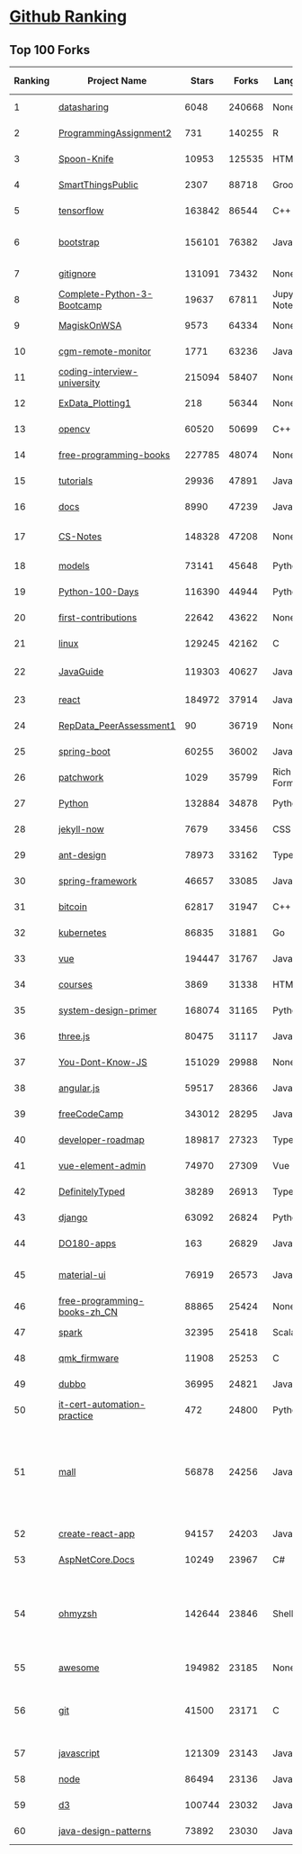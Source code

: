 [Github Ranking](../README.md)
==========

## Top 100 Forks

| Ranking | Project Name | Stars | Forks | Language | Open Issues | Description | Last Commit |
| ------- | ------------ | ----- | ----- | -------- | ----------- | ----------- | ----------- |
| 1 | [datasharing](https://github.com/jtleek/datasharing) | 6048 | 240668 | None | 282 | The Leek group guide to data sharing  | 2022-03-24T18:07:14Z |
| 2 | [ProgrammingAssignment2](https://github.com/rdpeng/ProgrammingAssignment2) | 731 | 140255 | R | 179 | Repository for Programming Assignment 2 for R Programming on Coursera | 2022-03-14T06:59:04Z |
| 3 | [Spoon-Knife](https://github.com/octocat/Spoon-Knife) | 10953 | 125535 | HTML | 1405 | This repo is for demonstration purposes only. | 2022-03-26T22:44:47Z |
| 4 | [SmartThingsPublic](https://github.com/SmartThingsCommunity/SmartThingsPublic) | 2307 | 88718 | Groovy | 58 | SmartThings open-source DeviceTypeHandlers and SmartApps code | 2022-03-25T14:29:40Z |
| 5 | [tensorflow](https://github.com/tensorflow/tensorflow) | 163842 | 86544 | C++ | 2292 | An Open Source Machine Learning Framework for Everyone | 2022-03-27T01:57:20Z |
| 6 | [bootstrap](https://github.com/twbs/bootstrap) | 156101 | 76382 | JavaScript | 309 | The most popular HTML, CSS, and JavaScript framework for developing responsive, mobile first projects on the web. | 2022-03-26T10:19:33Z |
| 7 | [gitignore](https://github.com/github/gitignore) | 131091 | 73432 | None | 0 | A collection of useful .gitignore templates | 2022-03-26T20:24:57Z |
| 8 | [Complete-Python-3-Bootcamp](https://github.com/Pierian-Data/Complete-Python-3-Bootcamp) | 19637 | 67811 | Jupyter Notebook | 62 | Course Files for Complete Python 3 Bootcamp Course on Udemy | 2022-03-26T18:13:13Z |
| 9 | [MagiskOnWSA](https://github.com/LSPosed/MagiskOnWSA) | 9573 | 64334 | None | 1 | Integrate Magisk root and Google Apps (OpenGApps) into WSA (Windows Subsystem for Android) | 2022-03-25T12:13:53Z |
| 10 | [cgm-remote-monitor](https://github.com/nightscout/cgm-remote-monitor) | 1771 | 63236 | JavaScript | 117 | nightscout web monitor | 2022-03-23T14:28:39Z |
| 11 | [coding-interview-university](https://github.com/jwasham/coding-interview-university) | 215094 | 58407 | None | 39 | A complete computer science study plan to become a software engineer. | 2022-03-26T12:57:02Z |
| 12 | [ExData_Plotting1](https://github.com/rdpeng/ExData_Plotting1) | 218 | 56344 | None | 75 | Plotting Assignment 1 for Exploratory Data Analysis | 2022-02-07T21:30:45Z |
| 13 | [opencv](https://github.com/opencv/opencv) | 60520 | 50699 | C++ | 1991 | Open Source Computer Vision Library | 2022-03-26T21:45:03Z |
| 14 | [free-programming-books](https://github.com/EbookFoundation/free-programming-books) | 227785 | 48074 | None | 30 | :books: Freely available programming books | 2022-03-26T12:34:40Z |
| 15 | [tutorials](https://github.com/eugenp/tutorials) | 29936 | 47891 | Java | 35 | Just Announced - "Learn Spring Security OAuth":  | 2022-03-26T19:33:33Z |
| 16 | [docs](https://github.com/github/docs) | 8990 | 47239 | JavaScript | 109 | The open-source repo for docs.github.com | 2022-03-27T02:42:00Z |
| 17 | [CS-Notes](https://github.com/CyC2018/CS-Notes) | 148328 | 47208 | None | 104 | :books: 技术面试必备基础知识、Leetcode、计算机操作系统、计算机网络、系统设计 | 2022-03-11T02:34:04Z |
| 18 | [models](https://github.com/tensorflow/models) | 73141 | 45648 | Python | 1143 | Models and examples built with TensorFlow | 2022-03-26T07:05:25Z |
| 19 | [Python-100-Days](https://github.com/jackfrued/Python-100-Days) | 116390 | 44944 | Python | 453 | Python - 100天从新手到大师 | 2022-03-10T17:01:14Z |
| 20 | [first-contributions](https://github.com/firstcontributions/first-contributions) | 22642 | 43622 | None | 68 | 🚀✨ Help beginners to contribute to open source projects | 2022-03-26T23:48:24Z |
| 21 | [linux](https://github.com/torvalds/linux) | 129245 | 42162 | C | 0 | Linux kernel source tree | 2022-03-26T22:38:21Z |
| 22 | [JavaGuide](https://github.com/Snailclimb/JavaGuide) | 119303 | 40627 | Java | 67 | 「Java学习+面试指南」一份涵盖大部分 Java 程序员所需要掌握的核心知识。准备 Java 面试，首选 JavaGuide！ | 2022-03-26T10:37:36Z |
| 23 | [react](https://github.com/facebook/react) | 184972 | 37914 | JavaScript | 730 | A declarative, efficient, and flexible JavaScript library for building user interfaces. | 2022-03-26T17:18:10Z |
| 24 | [RepData_PeerAssessment1](https://github.com/rdpeng/RepData_PeerAssessment1) | 90 | 36719 | None | 6 | Peer Assessment 1 for Reproducible Research | 2022-03-16T16:22:23Z |
| 25 | [spring-boot](https://github.com/spring-projects/spring-boot) | 60255 | 36002 | Java | 538 | Spring Boot | 2022-03-26T15:23:27Z |
| 26 | [patchwork](https://github.com/jlord/patchwork) | 1029 | 35799 | Rich Text Format | 17 | All the Git-it Workshop completers!  | 2022-03-27T02:37:45Z |
| 27 | [Python](https://github.com/TheAlgorithms/Python) | 132884 | 34878 | Python | 20 | All Algorithms implemented in Python | 2022-03-26T13:01:52Z |
| 28 | [jekyll-now](https://github.com/barryclark/jekyll-now) | 7679 | 33456 | CSS | 137 | Build a Jekyll blog in minutes, without touching the command line. | 2022-03-25T13:01:23Z |
| 29 | [ant-design](https://github.com/ant-design/ant-design) | 78973 | 33162 | TypeScript | 755 | An enterprise-class UI design language and React UI library | 2022-03-26T16:20:39Z |
| 30 | [spring-framework](https://github.com/spring-projects/spring-framework) | 46657 | 33085 | Java | 1117 | Spring Framework | 2022-03-27T02:49:56Z |
| 31 | [bitcoin](https://github.com/bitcoin/bitcoin) | 62817 | 31947 | C++ | 607 | Bitcoin Core integration/staging tree | 2022-03-27T00:54:41Z |
| 32 | [kubernetes](https://github.com/kubernetes/kubernetes) | 86835 | 31881 | Go | 1622 | Production-Grade Container Scheduling and Management | 2022-03-27T03:00:00Z |
| 33 | [vue](https://github.com/vuejs/vue) | 194447 | 31767 | JavaScript | 327 | 🖖 Vue.js is a progressive, incrementally-adoptable JavaScript framework for building UI on the web. | 2022-03-23T17:10:15Z |
| 34 | [courses](https://github.com/DataScienceSpecialization/courses) | 3869 | 31338 | HTML | 26 | Course materials for the Data Science Specialization: https://www.coursera.org/specialization/jhudatascience/1 | 2021-03-30T06:51:57Z |
| 35 | [system-design-primer](https://github.com/donnemartin/system-design-primer) | 168074 | 31165 | Python | 149 | Learn how to design large-scale systems. Prep for the system design interview.  Includes Anki flashcards. | 2022-03-24T00:26:56Z |
| 36 | [three.js](https://github.com/mrdoob/three.js) | 80475 | 31117 | JavaScript | 343 | JavaScript 3D Library. | 2022-03-26T16:19:08Z |
| 37 | [You-Dont-Know-JS](https://github.com/getify/You-Dont-Know-JS) | 151029 | 29988 | None | 81 | A book series on JavaScript. @YDKJS on twitter. | 2022-03-23T11:00:22Z |
| 38 | [angular.js](https://github.com/angular/angular.js) | 59517 | 28366 | JavaScript | 391 | AngularJS - HTML enhanced for web apps! | 2022-03-24T19:28:06Z |
| 39 | [freeCodeCamp](https://github.com/freeCodeCamp/freeCodeCamp) | 343012 | 28295 | JavaScript | 116 | freeCodeCamp.org's open-source codebase and curriculum. Learn to code for free. | 2022-03-27T01:13:51Z |
| 40 | [developer-roadmap](https://github.com/kamranahmedse/developer-roadmap) | 189817 | 27323 | TypeScript | 99 | Roadmap to becoming a developer in 2022 | 2022-03-26T11:51:30Z |
| 41 | [vue-element-admin](https://github.com/PanJiaChen/vue-element-admin) | 74970 | 27309 | Vue | 1061 | :tada: A magical vue admin                                                                https://panjiachen.github.io/vue-element-admin | 2022-03-25T05:13:05Z |
| 42 | [DefinitelyTyped](https://github.com/DefinitelyTyped/DefinitelyTyped) | 38289 | 26913 | TypeScript | 558 | The repository for high quality TypeScript type definitions. | 2022-03-27T02:33:14Z |
| 43 | [django](https://github.com/django/django) | 63092 | 26824 | Python | 0 | The Web framework for perfectionists with deadlines. | 2022-03-26T20:06:33Z |
| 44 | [DO180-apps](https://github.com/RedHatTraining/DO180-apps) | 163 | 26829 | JavaScript | 0 | DO180 Repository for Sample Applications | 2022-03-26T13:58:19Z |
| 45 | [material-ui](https://github.com/mui/material-ui) | 76919 | 26573 | JavaScript | 956 | MUI Core (formerly Material UI) is the React UI library you always wanted. Follow your own design system, or start with Material Design. | 2022-03-27T01:27:22Z |
| 46 | [free-programming-books-zh_CN](https://github.com/justjavac/free-programming-books-zh_CN) | 88865 | 25424 | None | 0 | :books: 免费的计算机编程类中文书籍，欢迎投稿 | 2022-03-22T14:03:30Z |
| 47 | [spark](https://github.com/apache/spark) | 32395 | 25418 | Scala | 0 | Apache Spark - A unified analytics engine for large-scale data processing | 2022-03-27T00:45:29Z |
| 48 | [qmk_firmware](https://github.com/qmk/qmk_firmware) | 11908 | 25253 | C | 474 | Open-source keyboard firmware for Atmel AVR and Arm USB families | 2022-03-27T02:43:55Z |
| 49 | [dubbo](https://github.com/apache/dubbo) | 36995 | 24821 | Java | 342 | Apache Dubbo is a high-performance, java based, open source RPC framework. | 2022-03-27T02:50:01Z |
| 50 | [it-cert-automation-practice](https://github.com/google/it-cert-automation-practice) | 472 | 24800 | Python | 43 | Google IT Automation with Python Professional Certificate - Practice files | 2022-03-26T23:09:25Z |
| 51 | [mall](https://github.com/macrozheng/mall) | 56878 | 24256 | Java | 23 | mall项目是一套电商系统，包括前台商城系统及后台管理系统，基于SpringBoot+MyBatis实现，采用Docker容器化部署。 前台商城系统包含首页门户、商品推荐、商品搜索、商品展示、购物车、订单流程、会员中心、客户服务、帮助中心等模块。 后台管理系统包含商品管理、订单管理、会员管理、促销管理、运营管理、内容管理、统计报表、财务管理、权限管理、设置等模块。 | 2022-03-26T02:07:53Z |
| 52 | [create-react-app](https://github.com/facebook/create-react-app) | 94157 | 24203 | JavaScript | 1240 | Set up a modern web app by running one command. | 2022-03-26T06:56:45Z |
| 53 | [AspNetCore.Docs](https://github.com/dotnet/AspNetCore.Docs) | 10249 | 23967 | C# | 532 | Documentation for ASP.NET Core | 2022-03-26T18:41:20Z |
| 54 | [ohmyzsh](https://github.com/ohmyzsh/ohmyzsh) | 142644 | 23846 | Shell | 178 | 🙃   A delightful community-driven (with 2,000+ contributors) framework for managing your zsh configuration. Includes 300+ optional plugins (rails, git, macOS, hub, docker, homebrew, node, php, python, etc), 140+ themes to spice up your morning, and an auto-update tool so that makes it easy to keep up with the latest updates from the community. | 2022-03-26T16:30:18Z |
| 55 | [awesome](https://github.com/sindresorhus/awesome) | 194982 | 23185 | None | 21 | 😎 Awesome lists about all kinds of interesting topics | 2022-03-27T00:25:21Z |
| 56 | [git](https://github.com/git/git) | 41500 | 23171 | C | 0 | Git Source Code Mirror - This is a publish-only repository but pull requests can be turned into patches to the mailing list via GitGitGadget (https://gitgitgadget.github.io/). Please follow Documentation/SubmittingPatches procedure for any of your improvements. | 2022-03-26T00:26:39Z |
| 57 | [javascript](https://github.com/airbnb/javascript) | 121309 | 23143 | JavaScript | 87 | JavaScript Style Guide | 2022-03-21T23:07:14Z |
| 58 | [node](https://github.com/nodejs/node) | 86494 | 23136 | JavaScript | 1338 | Node.js JavaScript runtime :sparkles::turtle::rocket::sparkles: | 2022-03-27T00:28:34Z |
| 59 | [d3](https://github.com/d3/d3) | 100744 | 23032 | JavaScript | 3 | Bring data to life with SVG, Canvas and HTML. :bar_chart::chart_with_upwards_trend::tada: | 2022-02-17T04:45:53Z |
| 60 | [java-design-patterns](https://github.com/iluwatar/java-design-patterns) | 73892 | 23030 | Java | 221 | Design patterns implemented in Java | 2022-03-18T20:10:52Z |

